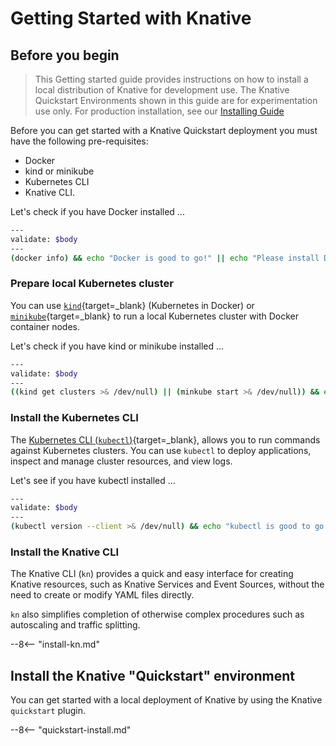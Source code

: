 # Getting Started with Knative
## Before you begin
> This Getting started guide provides instructions on how to install a local distribution of Knative for development use. The Knative Quickstart Environments shown in this guide are for experimentation use only. For production installation, see our [Installing Guide](../install/README.md)

Before you can get started with a Knative Quickstart deployment you must have the following pre-requisites: 
- Docker
- kind or minikube
- Kubernetes CLI
- Knative CLI.

Let's check if you have Docker installed ...

```bash
---
validate: $body
---
(docker info) && echo "Docker is good to go!" || echo "Please install Docker"

```

### Prepare local Kubernetes cluster

You can use [`kind`](https://kind.sigs.k8s.io/docs/user/quick-start){target=_blank} (Kubernetes in Docker) or [`minikube`](https://minikube.sigs.k8s.io/docs/start/){target=_blank} to run a local Kubernetes cluster with Docker container nodes.

Let's check if you have kind or minikube installed ...

```bash
---
validate: $body
---
((kind get clusters >& /dev/null) || (minkube start >& /dev/null)) && echo "Kind or minikube is good to go!" || echo "Please install Kind or minikube"
```

### Install the Kubernetes CLI

The [Kubernetes CLI (`kubectl`)](https://kubernetes.io/docs/tasks/tools/install-kubectl){target=_blank}, allows you to run commands against Kubernetes clusters. You can use `kubectl` to deploy applications, inspect and manage cluster resources, and view logs.

Let's see if you have kubectl installed ... 

```bash
---
validate: $body
---
(kubectl version --client >& /dev/null) && echo "kubectl is good to go!" || echo "Please install kubectl"
```

### Install the Knative CLI

The Knative CLI (`kn`) provides a quick and easy interface for creating Knative resources, such as Knative Services and Event Sources, without the need to create or modify YAML files directly.

`kn` also simplifies completion of otherwise complex procedures such as autoscaling and traffic splitting.

--8<-- "install-kn.md"

## Install the Knative "Quickstart" environment

You can get started with a local deployment of Knative by using the Knative `quickstart` plugin.

--8<-- "quickstart-install.md"
